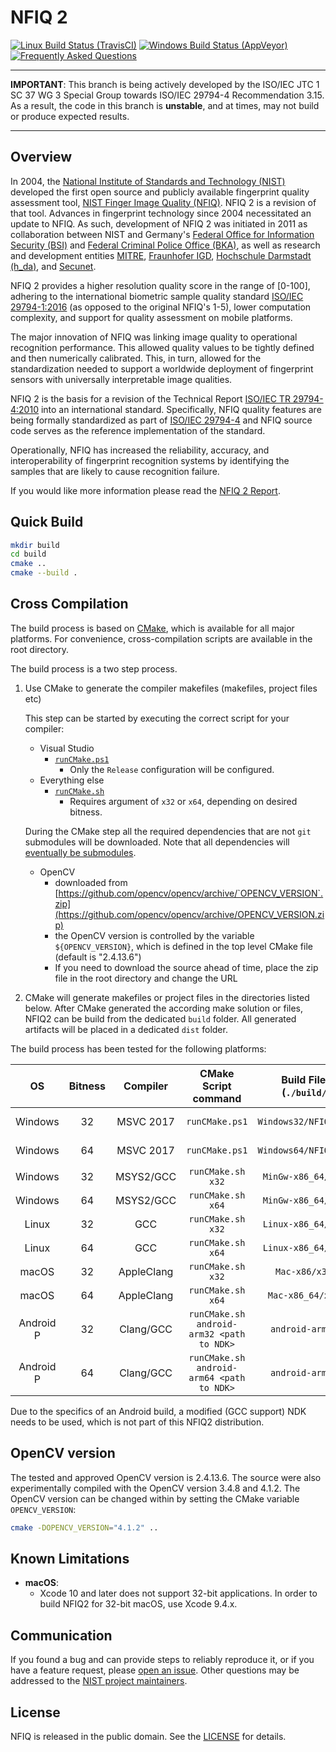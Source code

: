 NFIQ 2
======

[![Linux Build Status (TravisCI)](https://travis-ci.org/usnistgov/NFIQ2.svg?branch=iso_wg3)](https://travis-ci.org/usnistgov/NFIQ2)
[![Windows Build Status (AppVeyor)](https://ci.appveyor.com/api/projects/status/hb1kwdohdekvv8kf/branch/iso_wg3?svg=true)](https://ci.appveyor.com/project/gfiumara/nfiq2/branch/iso_wg3)
[![Frequently Asked Questions](https://img.shields.io/badge/wiki-frequently%20asked%20questions-informational)](https://github.com/usnistgov/NFIQ2/wiki/Frequently-Asked-Questions)

--------------------------------------------------------------------------------

 **IMPORTANT**: This branch is being actively developed by the ISO/IEC JTC 1
SC 37 WG 3 Special Group towards ISO/IEC 29794-4 Recommendation 3.15. As a
result, the code in this branch is **unstable**, and at times, may not build or
produce expected results.

--------------------------------------------------------------------------------

Overview
--------
In 2004, the [National Institute of Standards and Technology (NIST)](https://www.nist.gov) developed the first open source and publicly available fingerprint quality assessment tool, [NIST Finger Image Quality (NFIQ)](https://www.nist.gov/services-resources/software/nist-biometric-image-software-nbis#NFIQ).
NFIQ 2 is a revision of that tool.
Advances in fingerprint technology since 2004 necessitated an update to NFIQ.
As such, development of NFIQ 2 was initiated in 2011 as collaboration between
NIST and Germany's [Federal Office for Information Security (BSI)](https://www.bsi.bund.de/)
and [Federal Criminal Police Office (BKA)](https://www.bka.de), as well as research and development entities [MITRE](https://www.mitre.org),
[Fraunhofer IGD](https://www.igd.fraunhofer.de/), [Hochschule Darmstadt (h_da)](https://h-da.de), and [Secunet](https://www.secunet.com).

NFIQ 2 provides a higher resolution quality score in the range of [0-100], adhering
to the international biometric sample quality standard [ISO/IEC 29794-1:2016](https://www.iso.org/standard/62782.html) (as opposed to the original NFIQ's 1-5),
lower computation complexity, and support for quality assessment on mobile platforms.

The major innovation of NFIQ was linking image quality to operational recognition performance.
This allowed quality values to be tightly defined and then numerically calibrated.
This, in turn, allowed for the standardization needed to support a worldwide deployment of fingerprint sensors with
universally interpretable image qualities.

NFIQ 2 is the basis for a revision of the
Technical Report [ISO/IEC TR 29794-4:2010](http://www.iso.org/iso/catalogue_detail.htm?csnumber=50911)
into an international standard.  Specifically, NFIQ quality features are being formally standardized as part of
[ISO/IEC 29794-4](http://www.iso.org/iso/catalogue_detail.htm?csnumber=62791) and
NFIQ source code serves as the reference implementation of the standard.

Operationally, NFIQ has increased the reliability, accuracy, and interoperability  of fingerprint recognition
systems by identifying the samples that are likely to cause recognition failure.

If you would like more information please read the [NFIQ 2 Report](https://www.nist.gov/document/nfiq2reportpdf).

Quick Build
-----------
```bash
mkdir build
cd build
cmake ..
cmake --build .
```

Cross Compilation
-----------------
The build process is based on [CMake](https://cmake.org/), which is available for all major platforms. For convenience, cross-compilation scripts are available in the root directory.

The build process is a two step process.

 1. Use CMake to generate the compiler makefiles (makefiles, project files etc)

    This step can be started by executing the correct script for your compiler:

     * Visual Studio
       * [`runCMake.ps1`](runCMake.ps1)
         * Only the `Release` configuration will be configured.
     * Everything else
       * [`runCMake.sh`](runCMake.sh)
         * Requires argument of `x32` or `x64`, depending on desired bitness.

    During the CMake step all the required dependencies that are not `git` submodules
    will be downloaded. Note that all dependencies will
    [eventually be submodules](https://github.com/usnistgov/NFIQ2/issues/32).

    - OpenCV
        * downloaded from [https://github.com/opencv/opencv/archive/`OPENCV_VERSION`.zip](https://github.com/opencv/opencv/archive/OPENCV_VERSION.zip)
        * the OpenCV version is controlled by the variable `${OPENCV_VERSION}`,
          which is defined in the top level CMake file (default is "2.4.13.6")
        * If you need to download the source ahead of time, place the zip file in the root directory and change the URL

 2. CMake will generate makefiles or project files in the directories listed below.
    After CMake generated the according make solution or files, NFIQ2 can be build from the dedicated `build` folder. All generated artifacts will be
    placed in a dedicated `dist` folder.

The build process has been tested for the following platforms:

| OS        | Bitness  | Compiler   | CMake Script command                      | Build Files (`./build/`) | Artifacts (`./dist/`)     |
|:---------:|:--------:|:----------:|:-----------------------------------------:|:------------------------:|:-------------------------:|
| Windows   | 32       | MSVC 2017  | `runCMake.ps1`                            | `Windows32/NFIQ2.sln`    | use release configuration |
| Windows   | 64       | MSVC 2017  | `runCMake.ps1`                            | `Windows64/NFIQ2.sln`    | use release configuration |
| Windows   | 32       | MSYS2/GCC  | `runCMake.sh x32`                         | `MinGw-x86_64/x32/`      | `MinGw-x86_64/x32/GCC/`   |
| Windows   | 64       | MSYS2/GCC  | `runCMake.sh x64`                         | `MinGw-x86_64/x64/`      | `MinGw-x86_64/x64/GCC/`   |
| Linux     | 32       | GCC        | `runCMake.sh x32`                         | `Linux-x86_64/x32/`      | `Linux-x86_64/x32/GCC/`   |
| Linux     | 64       | GCC        | `runCMake.sh x64`                         | `Linux-x86_64/x64/`      | `Linux-x86_64/x64/GCC/`   |
| macOS     | 32       | AppleClang | `runCMake.sh x32`                         | `Mac-x86/x32/`           | `Mac-x86/x32/Clang/`      |
| macOS     | 64       | AppleClang | `runCMake.sh x64`                         | `Mac-x86_64/x64/`        | `Mac-x86_64/x64/Clang/`   |
| Android P | 32       | Clang/GCC  | `runCMake.sh android-arm32 <path to NDK>` | `android-arm32/`         | `android-arm32/Clang/`    |
| Android P | 64       | Clang/GCC  | `runCMake.sh android-arm64 <path to NDK>` | `android-arm64/`         | `android-arm64/Clang/`    |

Due to the specifics of an Android build, a modified (GCC support) NDK needs to be used, which is not part of this NFIQ2 distribution.

OpenCV version
--------------

The tested and approved OpenCV version is 2.4.13.6. The source were also experimentally compiled with the OpenCV version 3.4.8 and 4.1.2.
The OpenCV version can be changed within by setting the CMake variable `OPENCV_VERSION`:
```bash
cmake -DOPENCV_VERSION="4.1.2" ..
```

Known Limitations
-----------------

 * **macOS**:
   * Xcode 10 and later does not support 32-bit applications. In order to build
   NFIQ2 for 32-bit macOS, use Xcode 9.4.x.

Communication
-------------
If you found a bug and can provide steps to reliably reproduce it, or if you
have a feature request, please
[open an issue](https://github.com/usnistgov/NFIQ2/issues). Other
questions may be addressed to the
[NIST project maintainers](mailto:nfiq2.development@nist.gov).

License
-------
NFIQ is released in the public domain. See the
[LICENSE](https://github.com/usnistgov/NFIQ2/blob/master/LICENSE.md)
for details.


